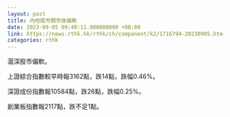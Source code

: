 ```yaml
---
layout: post
title: 內地股市開市後偏軟
date: 2023-09-05 09:49:11.000000000 +08:00
link: https://news.rthk.hk/rthk/ch/component/k2/1716794-20230905.htm
categories: rthk
---
```


滬深股市偏軟。

上證綜合指數較早時報3162點，跌14點，跌幅0.46%。

深證成份指數報10584點，跌26點，跌幅0.25%。

創業板指數報2117點，跌不足1點。
